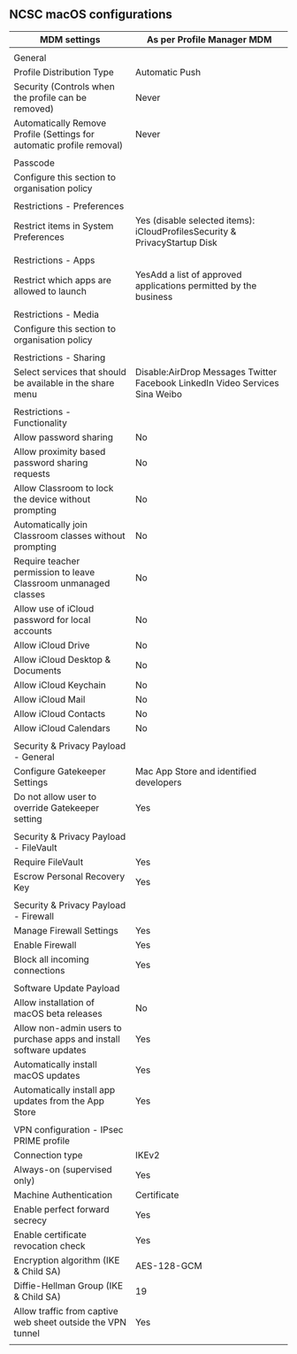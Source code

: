 ## NCSC macOS configurations ##
|MDM settings|As per Profile Manager MDM|
|---|---|
||
|General||
|Profile Distribution Type|Automatic Push|
|Security (Controls when the profile can be removed)|Never|
|Automatically Remove Profile (Settings for automatic profile removal)|Never|
||
|Passcode||
|Configure this section to organisation policy||
||
|Restrictions - Preferences||
|Restrict items in System Preferences|Yes (disable selected items): iCloudProfilesSecurity & PrivacyStartup Disk|
||
|Restrictions - Apps||
|Restrict which apps are allowed to launch|YesAdd a list of approved applications permitted by the business|
||
|Restrictions - Media||
|Configure this section to organisation policy||
||
|Restrictions - Sharing||
|Select services that should be available in the share menu|Disable:AirDrop Messages Twitter Facebook LinkedIn Video Services Sina Weibo|
||
|Restrictions - Functionality||
|Allow password sharing|No|
|Allow proximity based password sharing requests|No|
|Allow Classroom to lock the device without prompting|No|
|Automatically join Classroom classes without prompting|No|
|Require teacher permission to leave Classroom unmanaged classes|No|
|Allow use of iCloud password for local accounts|No|
|Allow iCloud Drive|No|
|Allow iCloud Desktop & Documents|No|
|Allow iCloud Keychain|No|
|Allow iCloud Mail|No|
|Allow iCloud Contacts|No|
|Allow iCloud Calendars|No|
||
|Security & Privacy Payload - General||
|Configure Gatekeeper Settings|Mac App Store and identified developers|
|Do not allow user to override Gatekeeper setting|Yes|
||
|Security & Privacy Payload - FileVault||
|Require FileVault|Yes|
|Escrow Personal Recovery Key|Yes|
||
|Security & Privacy Payload - Firewall||
|Manage Firewall Settings|Yes|
|Enable Firewall|Yes|
|Block all incoming connections|Yes|
||
|Software Update Payload||
|Allow installation of macOS beta releases|No|
|Allow non-admin users to purchase apps and install software updates|Yes|
|Automatically install macOS updates|Yes|
|Automatically install app updates from the App Store|Yes|
||
|VPN configuration - IPsec PRIME profile||
|Connection type|IKEv2|
|Always-on (supervised only)|Yes|
|Machine Authentication|Certificate|
|Enable perfect forward secrecy|Yes|
|Enable certificate revocation check|Yes|
|Encryption algorithm (IKE & Child SA)|AES-128-GCM|
|Diffie-Hellman Group (IKE & Child SA)|19|
|Allow traffic from captive web sheet outside the VPN tunnel|Yes|
||
